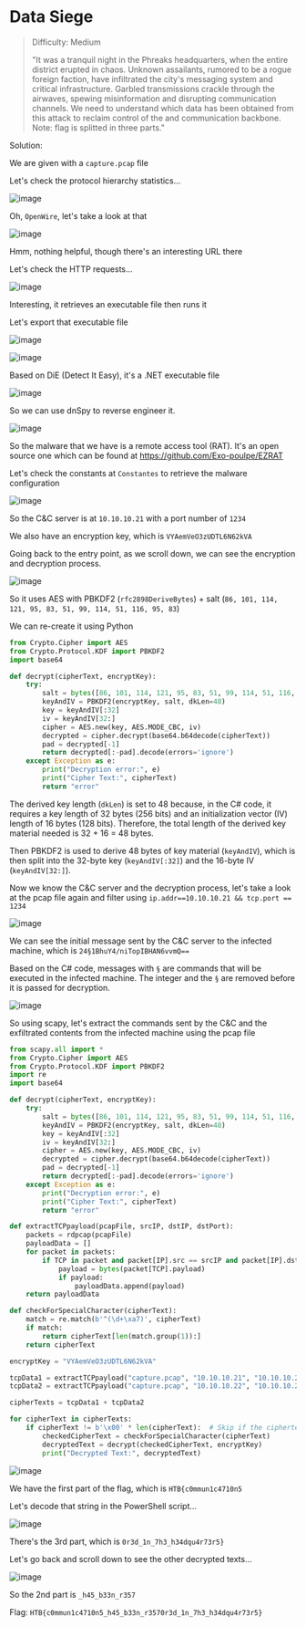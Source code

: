# Data Siege

> Difficulty: Medium
>
> "It was a tranquil night in the Phreaks headquarters, when the entire district erupted in chaos. Unknown assailants, rumored to be a rogue foreign faction, have infiltrated the city's messaging system and critical infrastructure. Garbled transmissions crackle through the airwaves, spewing misinformation and disrupting communication channels. We need to understand which data has been obtained from this attack to reclaim control of the and communication backbone. Note: flag is splitted in three parts."

Solution:

We are given with a `capture.pcap` file

Let's check the protocol hierarchy statistics...

![image](1.png)

Oh, `OpenWire`, let's take a look at that

![image](2.png)

Hmm, nothing helpful, though there's an interesting URL there

Let's check the HTTP requests...

![image](3.png)

Interesting, it retrieves an executable file then runs it

Let's export that executable file

![image](4.png)

![image](5.png)

Based on DiE (Detect It Easy), it's a .NET executable file

![image](6.png)

So we can use dnSpy to reverse engineer it.

![image](7.png)

So the malware that we have is a remote access tool (RAT). It's an open source one which can be found at https://github.com/Exo-poulpe/EZRAT

Let's check the constants at `Constantes` to retrieve the malware configuration

![image](8.png)

So the C&C server is at `10.10.10.21` with a port number of `1234`

We also have an encryption key, which is `VYAemVeO3zUDTL6N62kVA`

Going back to the entry point, as we scroll down, we can see the encryption and decryption process.

![image](9.png)

So it uses AES with PBKDF2 (`rfc2898DeriveBytes`) + salt (`86, 101, 114, 121, 95, 83, 51, 99, 114, 51, 116, 95, 83`)

We can re-create it using Python

```python
from Crypto.Cipher import AES
from Crypto.Protocol.KDF import PBKDF2
import base64

def decrypt(cipherText, encryptKey):
    try:
        salt = bytes([86, 101, 114, 121, 95, 83, 51, 99, 114, 51, 116, 95, 83])
        keyAndIV = PBKDF2(encryptKey, salt, dkLen=48)
        key = keyAndIV[:32]
        iv = keyAndIV[32:]
        cipher = AES.new(key, AES.MODE_CBC, iv)
        decrypted = cipher.decrypt(base64.b64decode(cipherText))
        pad = decrypted[-1]
        return decrypted[:-pad].decode(errors='ignore')
    except Exception as e:
        print("Decryption error:", e)
        print("Cipher Text:", cipherText)
        return "error"
```

The derived key length (`dkLen`) is set to 48 because, in the C# code, it requires a key length of 32 bytes (256 bits) and an initialization vector (IV) length of 16 bytes (128 bits). Therefore, the total length of the derived key material needed is 32 + 16 = 48 bytes. 

Then PBKDF2 is used to derive 48 bytes of key material (`keyAndIV`), which is then split into the 32-byte key (`keyAndIV[:32]`) and the 16-byte IV (`keyAndIV[32:]`).

Now we know the C&C server and the decryption process, let's take a look at the pcap file again and filter using `ip.addr==10.10.10.21 && tcp.port == 1234`

![image](10.png)

We can see the initial message sent by the C&C server to the infected machine, which is `24§1BhuY4/niTopIBHAN6vvmQ==`

Based on the C# code, messages with `§` are commands that will be executed in the infected machine. The integer and the `§` are removed before it is passed for decryption.

![image](11.png)

So using scapy, let's extract the commands sent by the C&C and the exfiltrated contents from the infected machine using the pcap file

```python
from scapy.all import *
from Crypto.Cipher import AES
from Crypto.Protocol.KDF import PBKDF2
import re
import base64

def decrypt(cipherText, encryptKey):
    try:
        salt = bytes([86, 101, 114, 121, 95, 83, 51, 99, 114, 51, 116, 95, 83])
        keyAndIV = PBKDF2(encryptKey, salt, dkLen=48)
        key = keyAndIV[:32]
        iv = keyAndIV[32:]
        cipher = AES.new(key, AES.MODE_CBC, iv)
        decrypted = cipher.decrypt(base64.b64decode(cipherText))
        pad = decrypted[-1]
        return decrypted[:-pad].decode(errors='ignore')
    except Exception as e:
        print("Decryption error:", e)
        print("Cipher Text:", cipherText)
        return "error"

def extractTCPpayload(pcapFile, srcIP, dstIP, dstPort):
    packets = rdpcap(pcapFile)
    payloadData = []
    for packet in packets:
        if TCP in packet and packet[IP].src == srcIP and packet[IP].dst == dstIP and packet[TCP].dport == dstPort:
            payload = bytes(packet[TCP].payload)
            if payload:
                payloadData.append(payload)
    return payloadData

def checkForSpecialCharacter(cipherText):
    match = re.match(b'^(\d+\xa7)', cipherText)
    if match:
        return cipherText[len(match.group(1)):]
    return cipherText

encryptKey = "VYAemVeO3zUDTL6N62kVA"

tcpData1 = extractTCPpayload("capture.pcap", "10.10.10.21", "10.10.10.22", 49680)
tcpData2 = extractTCPpayload("capture.pcap", "10.10.10.22", "10.10.10.21", 1234)

cipherTexts = tcpData1 + tcpData2

for cipherText in cipherTexts:
    if cipherText != b'\x00' * len(cipherText):  # Skip if the ciphertext is all null bytes
        checkedCipherText = checkForSpecialCharacter(cipherText)
        decryptedText = decrypt(checkedCipherText, encryptKey)
        print("Decrypted Text:", decryptedText)
```

![image](12.png)

We have the first part of the flag, which is `HTB{c0mmun1c4710n5`

Let's decode that string in the PowerShell script...

![image](13.png)

There's the 3rd part, which is `0r3d_1n_7h3_h34dqu4r73r5}`

Let's go back and scroll down to see the other decrypted texts...

![image](14.png)

So the 2nd part is `_h45_b33n_r357`

Flag: `HTB{c0mmun1c4710n5_h45_b33n_r3570r3d_1n_7h3_h34dqu4r73r5}`

